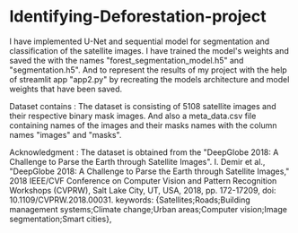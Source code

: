 # Identifying-Deforestation-project

I have implemented U-Net and sequential model for segmentation and classification of the satellite images. I have trained the model's weights and saved the with the names "forest_segmentation_model.h5" and "segmentation.h5". And to represent the results of my project with the help of streamlit app "app2.py" by recreating the models architecture and model weights that have been saved.

Dataset contains : The dataset is consisting of 5108 satellite images and their respective binary mask images. And also a meta_data.csv file containing names of the images and their masks names with the column names "images" and "masks".

Acknowledgment : The dataset is obtained from the "DeepGlobe 2018: A Challenge to Parse the Earth through Satellite Images". I. Demir et al., "DeepGlobe 2018: A Challenge to Parse the Earth through Satellite Images," 2018 IEEE/CVF Conference on Computer Vision and Pattern Recognition Workshops (CVPRW), Salt Lake City, UT, USA, 2018, pp. 172-17209, doi: 10.1109/CVPRW.2018.00031. keywords: {Satellites;Roads;Building management systems;Climate change;Urban areas;Computer vision;Image segmentation;Smart cities},
